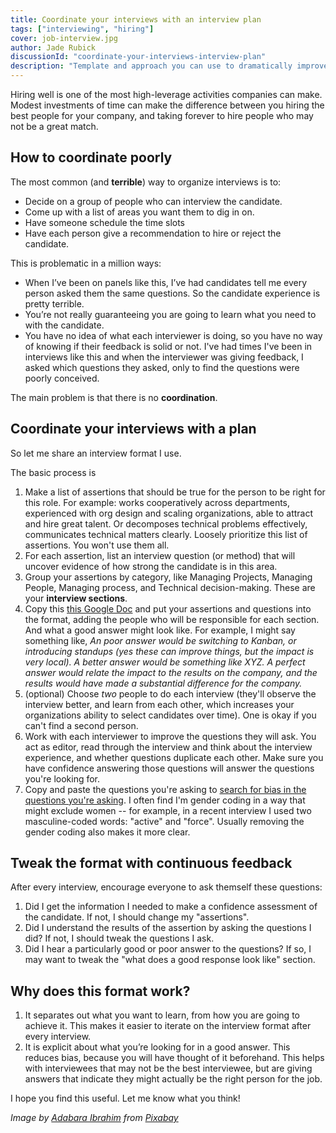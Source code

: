 ```yaml
---
title: Coordinate your interviews with an interview plan
tags: ["interviewing", "hiring"]
cover: job-interview.jpg
author: Jade Rubick
discussionId: "coordinate-your-interviews-interview-plan"
description: "Template and approach you can use to dramatically improve your interviewing results."
---
```


<re-img src="job-interview.jpg"></re-img>

Hiring well is one of the most high-leverage activities companies can make. Modest investments of time can make the difference between you hiring the best people for your company, and taking forever to hire people who may not be a great match.

## How to coordinate poorly

The most common (and **terrible**) way to organize interviews is to:
* Decide on a group of people who can interview the candidate. 
* Come up with a list of areas you want them to dig in on. 
* Have someone schedule the time slots
* Have each person give a recommendation to hire or reject the candidate. 

This is problematic in a million ways:

* When I’ve been on panels like this, I’ve had candidates tell me every person asked them the same questions. So the candidate experience is pretty terrible. 
* You’re not really guaranteeing you are going to learn what you need to with the candidate. 
* You have no idea of what each interviewer is doing, so you have no way of knowing if their feedback is solid or not. I've had times I've been in interviews like this and when the interviewer was giving feedback, I asked which questions they asked, only to find the questions were poorly conceived. 

The main problem is that there is no **coordination**. 

## Coordinate your interviews with a plan

So let me share an interview format I use. 

The basic process is
1. Make a list of assertions that should be true for the person to be right for this role. For example: works cooperatively across departments, experienced with org design and scaling organizations, able to attract and hire great talent. Or decomposes technical problems effectively, communicates technical matters clearly. Loosely prioritize this list of assertions. You won't use them all.
2. For each assertion, list an interview question (or method) that will uncover evidence of how strong the candidate is in this area. 
3. Group your assertions by category, like Managing Projects, Managing People, Managing process, and Technical decision-making. These are your **interview sections**. 
4. Copy this [this Google Doc](https://docs.google.com/document/d/1WlkzpOMoQnmaG5wVTjV2JFtbis1ykKjlaE0unO8XbEA/edit#) and put your assertions and questions into the format, adding the people who will be responsible for each section. And what a good answer might look like. For example, I might say something like, *An poor answer would be switching to Kanban, or introducing standups (yes these can improve things, but the impact is very local). A better answer would be something like XYZ. A perfect answer would relate the impact to the results on the company, and the results would have made a substantial difference for the company.* 
5. (optional) Choose _two_ people to do each interview (they'll observe the interview better, and learn from each other, which increases your organizations ability to select candidates over time). One is okay if you can't find a second person.
6. Work with each interviewer to improve the questions they will ask. You act as editor, read through the interview and think about the interview experience, and whether questions duplicate each other. Make sure you have confidence answering those questions will answer the questions you're looking for.
7. Copy and paste the questions you're asking to [search for bias in the questions you're asking](http://gender-decoder.katmatfield.com/). I often find I'm gender coding in a way that might exclude women -- for example, in a recent interview I used two masculine-coded words: "active" and "force". Usually removing the gender coding also makes it more clear. 

## Tweak the format with continuous feedback

After every interview, encourage everyone to ask themself these questions:

1. Did I get the information I needed to make a confidence assessment of the candidate. If not, I should change my "assertions". 
2. Did I understand the results of the assertion by asking the questions I did? If not, I should tweak the questions I ask. 
3. Did I hear a particularly good or poor answer to the questions? If so, I may want to tweak the "what does a good response look like" section.

## Why does this format work?

1. It separates out what you want to learn, from how you are going to achieve it. This makes it easier to iterate on the interview format after every interview. 
2. It is explicit about what you’re looking for in a good answer. This reduces bias, because you will have thought of it beforehand. This helps with interviewees that may not be the best interviewee, but are giving answers that indicate they might actually be the right person for the job. 

I hope you find this useful. Let me know what you think!

_Image by <a href="https://pixabay.com/users/425147-425147/">Adabara Ibrahim</a> from <a href="https://pixabay.com/">Pixabay</a>_

